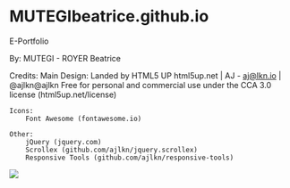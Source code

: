 # MUTEGIbeatrice.github.io
E-Portfolio

By: MUTEGI - ROYER Beatrice

Credits:
	Main Design:
		Landed by HTML5 UP
		html5up.net | AJ - aj@lkn.io | @ajlkn@ajlkn
		Free for personal and commercial use under the CCA 3.0 license (html5up.net/license)

	Icons:
		Font Awesome (fontawesome.io)

	Other:
		jQuery (jquery.com)
		Scrollex (github.com/ajlkn/jquery.scrollex)
		Responsive Tools (github.com/ajlkn/responsive-tools)

<img src="https://t.bkit.co/w_63cf1ec7f188e.gif" />
